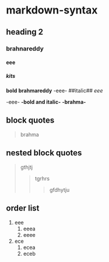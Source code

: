 # markdown-syntax
## heading 2
### brahnareddy
#### eee
##### kits
**bold**
**brahmareddy**
-eee-
##italic##
*eee*

-eee-
**-bold and italic-**
**-brahma-**
## block quotes
> brahma
## nested block quotes
> gthjtj
>> tgrhrs
>>> gfdhytju
## order list
1. eee
    1. eeea
    2. eeee
2. ece
    1. ecea
     2. eceb
